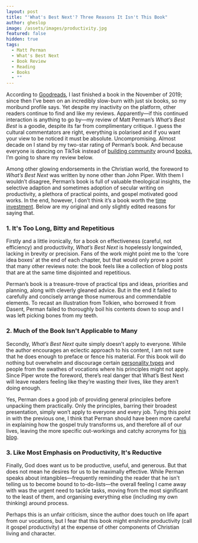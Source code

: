 ```yaml
---
layout: post
title: "'What's Best Next'? Three Reasons It Isn't This Book"
author: gheslop
image: /assets/images/productivity.jpg
featured: false
hidden: true
tags:
  - Matt Perman
  - What's Best Next
  - Book Review
  - Reading
  - Books
  - ""
---
```

According to [Goodreads](https://www.goodreads.com/review/show/1121985189?type=review#rating_805983834), I last finished a book in the November of 2019; since then I’ve been on an incredibly slow-burn with just six books, so my moribund profile says. Yet despite my inactivity on the platform, other readers continue to find and like my reviews. Apparently—if this continued interaction is anything to go by—my review of Matt Perman’s *What’s Best Best* is a goodie, despite its far from complimentary critique. I guess the cultural commentators are right, everything is polarised and if you want your view to be noticed it must be absolute. Uncompromising. Almost decade on I stand by my two-star rating of Perman’s book. And because everyone is dancing on TikTok instead of [building community](https://rekindle.co.za/content/2021-10-14-the-power-of-story-to-form-community-reading-together) around [books](https://rekindle.co.za/content/2024-10-28-how-to-become-a-better-reader), I’m going to share my review below.

Among other glowing endorsements in the Christian world, the foreword to *What’s Best Next* was written by none other than John Piper. With them I wouldn’t disagree, Perman’s book is full of valuable theological insights, the selective adaption and sometimes adoption of secular writing on productivity, a plethora of practical points, and gospel motivated good works. In the end, however, I don’t think it’s a book worth the [time investment](https://rekindle.co.za/content/2025-02-07-reading-reflections). Below are my original and only slightly edited reasons for saying that.

### 1. It's Too Long, Bitty and Repetitious

Firstly and a little ironically, for a book on effectiveness (careful, not efficiency) and productivity, *What’s Best Next* is hopelessly longwinded, lacking in brevity or precision. Fans of the work might point me to the ‘core idea boxes’ at the end of each chapter, but that would only prove a point that many other reviews note: the book feels like a collection of blog posts that are at the same time disjointed and repetitious.

Perman’s book is a treasure-trove of practical tips and ideas, priorities and planning, along with cleverly gleaned advice. But in the end it failed to carefully and concisely arrange those numerous and commendable elements. To recast an illustration from Tolkien, who borrowed it from Dasent, Perman failed to thoroughly boil his contents down to soup and I was left picking bones from my teeth.

### 2. Much of the Book Isn't Applicable to Many

Secondly, *What’s Best Next* quite simply doesn’t apply to everyone. While the author encourages an eclectic approach to his content, I am not sure that he does enough to preface or fence his material. For this book will do nothing but overwhelm and discourage certain [personality types](https://rekindle.co.za/content/2020-11-05-personality-test) and people from the swathes of vocations where his principles might not apply. Since Piper wrote the foreword, there’s real danger that What’s Best Next will leave readers feeling like they’re wasting their lives, like they aren’t doing enough.

Yes, Perman does a good job of providing general principles before unpacking them practically. Only the principles, barring their broadest presentation, simply won’t apply to everyone and every job. Tying this point in with the previous one, I think that Perman should have been more careful in explaining how the gospel truly transforms us, and therefore all of our lives, leaving the more specific out-workings and catchy acronyms for [his blog](https://www.whatsbestnext.com/).

### 3. Like Most Emphasis on Productivity, It's Reductive

Finally, God does want us to be productive, useful, and generous. But that does not mean he desires for us to be maximally effective. While Perman speaks about intangibles—frequently reminding the reader that he isn't telling us to become bound to to-do-lists—the overall feeling I came away with was the urgent need to tackle tasks, moving from the most significant to the least of them, and organising everything else (including my own thinking) around process.

Perhaps this is an unfair criticism, since the author does touch on life apart from our vocations, but I fear that this book might enshrine productivity (call it gospel productivity) at the expense of other components of Christian living and character.